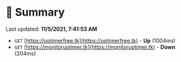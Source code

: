 # 📖 Summary
Last updated: **11/5/2021, 7:41:53 AM**

- `GET` [https://uptimerfree.tk](https://uptimerfree.tk) - **Up** (1004ms)
- `GET` [https://monitoruptimer.tk](https://monitoruptimer.tk) - **Down** (204ms)
